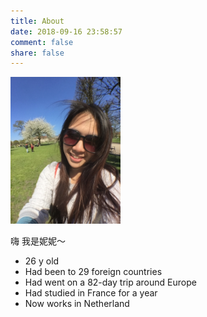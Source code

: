 ```yaml
---
title: About
date: 2018-09-16 23:58:57
comment: false
share: false
---
```


<img src="/images/AboutNininanaa.jpg" width="35%" />

嗨
我是妮妮～

- 26 y old 
- Had been to 29 foreign countries
- Had went on a 82-day trip around Europe 
- Had studied in France for a year 
- Now works in Netherland
